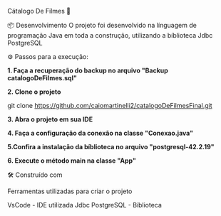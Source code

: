 Cátalogo De Filmes 🎥

📦 Desenvolvimento
O projeto foi desenvolvido na línguagem de programação Java em toda a construção, utilizando a bíblioteca Jdbc PostgreSQL

⚙️ Passos para a execução:

**1. Faça a recuperação do backup no arquivo "Backup catalogoDeFilmes.sql"**

**2. Clone o projeto**

git clone https://github.com/caiomartinelli2/catalogoDeFilmesFinal.git

**3. Abra o projeto em sua IDE**

**4. Faça a configuração da conexão na classe "Conexao.java"**

**5.Confira a instalação da bíblioteca no arquivo "postgresql-42.2.19"**

**6. Execute o método main na classe "App"**

🛠️ Construído com

Ferramentas utilizadas para criar o projeto

VsCode - IDE utilizada
Jdbc PostgreSQL - Bíblioteca
